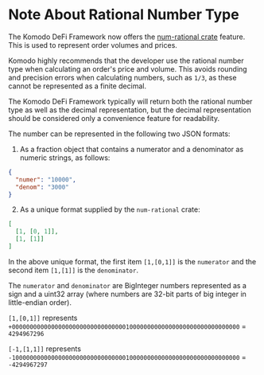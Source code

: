 # Note About Rational Number Type

The Komodo DeFi Framework now offers the [num-rational crate](https://crates.io/crates/num-rational) feature. This is used to represent order volumes and prices.

Komodo highly recommends that the developer use the rational number type when calculating an order's price and volume. This avoids rounding and precision errors when calculating numbers, such as `1/3`, as these cannot be represented as a finite decimal.

The Komodo DeFi Framework typically will return both the rational number type as well as the decimal representation, but the decimal representation should be considered only a convenience feature for readability.

The number can be represented in the following two JSON formats:

1. As a fraction object that contains a numerator and a denominator as numeric strings, as follows:

```json
{
  "numer": "10000",
  "denom": "3000"
}
```

2. As a unique format supplied by the `num-rational` crate:

```json
[
  [1, [0, 1]],
  [1, [1]]
]
```

In the above unique format, the first item `[1,[0,1]]` is the `numerator` and the second item `[1,[1]]` is the `denominator`.

The `numerator` and `denominator` are BigInteger numbers represented as a sign and a uint32 array (where numbers are 32-bit parts of big integer in little-endian order).

`[1,[0,1]]` represents `+0000000000000000000000000000000010000000000000000000000000000000` = `4294967296`

`[-1,[1,1]]` represents `-1000000000000000000000000000000010000000000000000000000000000000` = `-4294967297`
